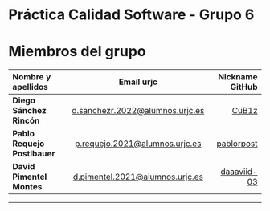 # Práctica Calidad Software - Grupo 6

# Miembros del grupo

| Nombre y apellidos           |           Email urjc            |                               Nickname GitHub |
| :--------------------------- | :-----------------------------: | --------------------------------------------: |
| **Diego Sánchez Rincón**     | d.sanchezr.2022@alumnos.urjc.es |             [CuB1z](https://github.com/CuB1z) |
| **Pablo Requejo Postlbauer** | p.requejo.2021@alumnos.urjc.es  |   [pablorpost](https://github.com/pablorpost) |
| **David Pimentel Montes**    | d.pimentel.2021@alumnos.urjc.es | [daaaviid-03](https://github.com/daaaviid-03) |

---
